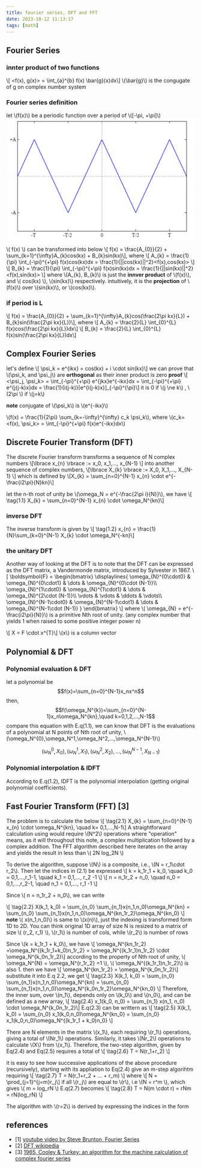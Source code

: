```yaml
---
title: fourier series, DFT and FFT
date: 2023-10-12 11:13:17
tags: [math]
---
```


<script
  src="https://cdn.mathjax.org/mathjax/latest/MathJax.js?config=TeX-AMS-MML_HTMLorMML"
  type="text/javascript">
</script>

## Fourier Series
### innter product of two functions
\\[ <f(x), g(x)> = \int_{a}^{b} f(x) \bar{g}(x)dx\\]
\\(\bar{g}\\) is the congugate of g on complex number system

### Fourier series definition
let \\(f(x)\\) be a periodic function over a period of \\([-\pi, +\pi]\\)
![f(x)](/images/math/fourier_series/f_x.png)

\\( f(x) \\) can be transformed into below
\\[ f(x) = \frac{A_{0}}{2} + \sum_{k=1}^{\infty}A_{k}cos(kx) + B_{k}sin(kx)\\],
where
\\[ A_{k} = \frac{1}{\pi} \int_{-\pi}^{+\pi} f(x)cos(kx)dx = \frac{1}{||cos(kx)||^2}<f(x),cos(kx)> \\]
\\[ B_{k} = \frac{1}{\pi} \int_{-\pi}^{+\pi} f(x)sin(kx)dx = \frac{1}{||sin(kx)||^2}<f(x),sin(kx)> \\]
where \\(A_{k}, B_{k}\\) is just the **innver product** of \\(f(x)\\), and \\( cos(kx) \\), \\(sin(kx)\\) respectively. intuitively, it is the **projection** of \\(f(x)\\) over \\(sin(kx)\\), or \\(cos(kx)\\). 

### if period is L
\\[ f(x) = \frac{A_{0}}{2} + \sum_{k=1}^{\infty}A_{k}cos(\frac{2\pi kx}{L}) + B_{k}sin(\frac{2\pi kx}{L})\\],
where 
\\[ A_{k} = \frac{2}{L} \int_{0}^{L} f(x)cos(\frac{2\pi kx}{L})dx\\]
\\[ B_{k} = \frac{2}{L} \int_{0}^{L} f(x)sin(\frac{2\pi kx}{L})dx\\]

## Complex Fourier Series
let's define \\[ \psi_k = e^{ikx} = cos(kx) + i \cdot sin(kx)\\]
we can prove that \\(\psi_k, and \psi_j\\) are **orthogonal** as their inner product is zero
**proof**
\\[ <\psi_j, \psi_k> = \int_{-\pi}^{+\pi} e^{jkx}e^{-ikx}dx =  \int_{-\pi}^{+\pi} e^{j(j-k)x}dx = \frac{1}{i(j-k)}[e^{i(j-k)x}]_{-\pi}^{\pi}\\]
it is 0 if \\(j \ne k\\) , \\(2\pi \\) if \\(j=k\\)

**note** conjugate of \\(\psi_k\\) is \\(e^{-ikx}\\)

\\(f(x) = \frac{1}{2\pi} \sum_{k=-\infty}^{\infty} c_k \psi_k\\), where \\(c_k=<f(x), \psi_k> = \int_{-\pi}^{+\pi} f(x)e^{-ikx}dx\\)

## Discrete Fourier Transform (DFT)
The discrete Fourier transform transforms a sequence of N complex numbers 
\\[\lbrace x_{n} \rbrace := x_0, x_1,..., x_{N-1} \\] into another sequence of complex numbers, 
\\[\lbrace X_{k} \rbrace := X_0, X_1,..., X_{N-1} \\] which is defined by
\\[X_{k} = \sum_{n=0}^{N-1} x_{n} \cdot e^{-\frac{i2\pi}{N}kn}\\]

let the n-th root of unity be \\(\omega_N = e^{-\frac{2\pi i}{N}}\\), we have
\\[ \tag{1.1} X_{k} = \sum_{n=0}^{N-1} x_{n} \cdot \omega_N^{kn}\\]

### inverse DFT
The inverse transform is given by
\\[ \tag{1.2} x_{n} = \frac{1}{N}\sum_{k=0}^{N-1} X_{k} \cdot \omega_N^{-kn}\\]


### the unitary DFT
Another way of looking at the DFT is to note that the DFT can be expressed as the DFT matrix, a Vandermonde matrix, introduced by Sylvester in 1867.
\\[
    \boldsymbol{F} =
\begin{bmatrix}
\displaylines{
    \omega_{N}^{0\cdot0}   & \omega_{N}^{0\cdot1}   & \dots  & \omega_{N}^{0\cdot (N-1)}\\\\
    \omega_{N}^{1\cdot0}   & \omega_{N}^{1\cdot1}   & \dots  & \omega_{N}^{2\cdot (N-1)}\\\\
    \vdots                 & \vdots                 & \ddots & \vdots\\\\
    \omega_{N}^{N-1\cdot0} & \omega_{N}^{N-1\cdot1} & \dots  & \omega_{N}^{N-1\cdot (N-1)}
}
\end{bmatrix}
\\]
where \\( \omega_{N} = e^{-\frac{i2\pi}{N}}\\) is a primitive Nth root of unity. (any complex number that yields 1 when raised to some positive integer power n)

\\[ X = F \cdot x^{T}\\]
\\(x\\) is a column vector


## Polynomial & DFT
### Polynomial evaluation & DFT
let a polynomial be
$$f(x)=\sum_{n=0}^{N-1}x_nx^n$$
then,
$$f(\omega_N^{k})=\sum_{n=0}^{N-1}x_n\omega_N^{kn},\quad k=0,1,2,...,N-1$$
compare this equation with E.q(1.1), we can know that DFT is the evaluations of a polynomial at N points of Nth root of unity, \\(\omega_N^{0},\omega_N^1,\omega_N^2,...,\omega_N^{N-1}\\)

$$(\omega_N^{0},X_0),(\omega_N^1,X_1),(\omega_N^2,X_2),...,(\omega_N^{N-1},X_{N-1})$$

### Polynomial interpolation & IDFT
According to E.q(1.2), IDFT is the polynomial interpolation (getting original polynomial coefficients).

## Fast Fourier Transform (FFT) [3]
The problem is to calculate the below 
\\[ \tag{2.1} X_{k} = \sum_{n=0}^{N-1} x_{n} \cdot \omega_N^{kn}, \quad  k= 0,1,...,N-1\\]
A straightforward calculation using would require \\(N^2\\) operations where "operation" means, as it will throughout this note, a complex multiplication followed by a complex addition.
The FFT algorithm described here iterates on the array and yields the result in less than \\( 2N log_2N \\)

To derive the algorithm, suppose \\(N\\) is a composite, i.e., \\(N = r_1\cdot r_2\\). Then let the indices in (2.1) be expressed
\\[ k = k_1r_1 + k_0, \quad k_0 = 0,1,...,r_1-1, \quad k_1 = 0,1,..., r_2 -1 \\]
\\[ n = n_1r_2 + n_0, \quad n_0 = 0,1,...,r_2-1, \quad n_1 = 0,1,..., r_1 -1 \\]

Since \\(  n = n_1r_2 + n_0\\), we can write

\\[ \tag{2.2} X(k_1, k_0) = \sum_{n_0} \sum_{n_1}x(n_1,n_0)\omega_N^{kn} = \sum_{n_0} \sum_{n_1}x(n_1,n_0)\omega_N^{kn_1r_2}\omega_N^{kn_0}  \\]
**note** \\( x(n_1,n_0)\\) is same to \\(x(n)\\), just the indexing is transformed form 1D to 2D. You can think original 1D array of size N is resized to a matrix of size \\( (r_2, r_1) \\), \\(r_1\\) is number of cols, while \\(r_2\\) is number of rows

Since \\(k = k_1r_1 + k_0\\), we have
\\[ \omega_N^{kn_1r_2} =\omega_N^{(k_1r_1+k_0)n_1r_2} = \omega_N^{(k_1r_1)n_1r_2} \cdot \omega_N^{k_0n_1r_2}\\]
according to the property of Nth root of unity, \\( \omega_N^{N} = \omega_N^{r_1r_2} =1 \\), \\( \omega_N^{(k_1r_1)n_1r_2}\\) is also 1.
then we have 
\\[ \omega_N^{kn_1r_2} =  \omega_N^{k_0n_1r_2}\\]
substitute it into E.q 2.2, we get 
\\[ \tag{2.3} X(k_1, k_0) = \sum_{n_0} \sum_{n_1}x(n_1,n_0)\omega_N^{kn} = \sum_{n_0} \sum_{n_1}x(n_1,n_0)\omega_N^{k_0n_1r_2}\omega_N^{kn_0}  \\]
Therefore, the inner sum, over \\(n_1\\), depends only on \\(k_0\\) and \\(n_0\\), and can be defined as a new array,
\\[ \tag{2.4} x_1(k_0, n_0) = \sum_{n_1} x(n_1, n_0) \cdot \omega_N^{k_0n_1r_2}\\]
E.q(2.3) can be writtern as
\\[ \tag{2.5} X(k_1, k_0) = \sum_{n_0} x_1(k_0,n_0)\omega_N^{kn_0} =  \sum_{n_0} x_1(k_0,n_0)\omega_N^{(k_1r_1 + k_0)n_0}  \\]

There are N elements in the matrix \\(x_1\\), each requiring \\(r_1\\) operations, giving a total of \\(Nr_1\\) operations. Similarly, it takes \\(Nr_2\\) operations to calculate \\(X\\) from \\(x_1\\). Therefore, the two-step algorithm, given by Eq(2.4) and Eq(2.5) requires a total of
\\[ \tag{2.6} T = N(r_1+r_2) \\]

it is easy to see how successive applications of the above procedure (recursively),  starting with its appliation to Eq(2.4) give an m-step algorihtm requiring 
\\[ \tag{2.7} T = N(r_1+r_2 + ... + r_m) \\]
where 
\\[ N = \prod_{j=1}^{j=m}r_j\\]
if all \\(r_j\\) are equal to \\(r\\), i.e \\(N = r^m \\), which gives \\( m = log_rN \\)
E.q(2.7) becomes
\\[ \tag{2.8} T = N(m \cdot r)  = rNm = rN(log_rN) \\]

The algorithm with \\(r=2\\) is derived by expressing the indices in the form

## references
- [1] [youtube video by Steve Brunton, Fourier Series](https://www.youtube.com/watch?v=MB6XGQWLV04)
- [2] [DFT wikipedia](https://en.wikipedia.org/wiki/Discrete_Fourier_transform)
- [3] [1965, Cooley & Turkey: an algorithm for the machine calculation of complex fourier series](https://www.ams.org/journals/mcom/1965-19-090/S0025-5718-1965-0178586-1/S0025-5718-1965-0178586-1.pdf)